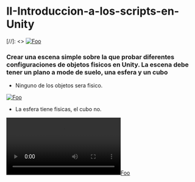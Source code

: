 # II-Introduccion-a-los-scripts-en-Unity
[//]: <> [![Foo]()](http://google.com.au/)

### Crear una escena simple sobre la que probar diferentes configuraciones de objetos fisicos en Unity. La escena debe tener un plano a mode de suelo, una esfera y un cubo

* Ninguno de los objetos sera fisico.


[![Foo](https://i.gyazo.com/efa0c2072be08093aba42c45eb40a87f.png)](http://google.com.au/)


* La esfera tiene fisicas, el cubo no.

[![Foo](https://i.gyazo.com/606f3d8aa59d77ade66db4a46e6223e2.mp4)](http://google.com.au/)

